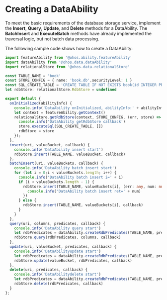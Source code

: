 # Creating a DataAbility


To meet the basic requirements of the database storage service, implement the **Insert**, **Query**, **Update**, and **Delete** methods for a DataAbility. The **BatchInsert** and **ExecuteBatch** methods have already implemented the traversal logic, but not batch data processing.


The following sample code shows how to create a DataAbility:

```ts
import featureAbility from '@ohos.ability.featureAbility'
import dataAbility from '@ohos.data.dataAbility'
import relationalStore from '@ohos.data.relationalStore'

const TABLE_NAME = 'book'
const STORE_CONFIG = { name: 'book.db',securityLevel: 1 }
const SQL_CREATE_TABLE = 'CREATE TABLE IF NOT EXISTS book(id INTEGER PRIMARY KEY AUTOINCREMENT, name TEXT NOT NULL, introduction TEXT NOT NULL)'
let rdbStore: relationalStore.RdbStore = undefined

export default {
  onInitialized(abilityInfo) {
    console.info('DataAbility onInitialized, abilityInfo:' + abilityInfo.bundleName)
    let context = featureAbility.getContext()
    relationalStore.getRdbStore(context, STORE_CONFIG, (err, store) => {
      console.info('DataAbility getRdbStore callback')
      store.executeSql(SQL_CREATE_TABLE, [])
      rdbStore = store
    });
  },
  insert(uri, valueBucket, callback) {
    console.info('DataAbility insert start')
    rdbStore.insert(TABLE_NAME, valueBucket, callback)
  },
  batchInsert(uri, valueBuckets, callback) {
    console.info('DataAbility batch insert start')
    for (let i = 0;i < valueBuckets.length; i++) {
      console.info('DataAbility batch insert i=' + i)
      if (i < valueBuckets.length - 1) {
        rdbStore.insert(TABLE_NAME, valueBuckets[i], (err: any, num: number) => {
          console.info('DataAbility batch insert ret=' + num)
        })
      } else {
        rdbStore.insert(TABLE_NAME, valueBuckets[i], callback)
      }
    }
  },
  query(uri, columns, predicates, callback) {
    console.info('DataAbility query start')
    let rdbPredicates = dataAbility.createRdbPredicates(TABLE_NAME, predicates)
    rdbStore.query(rdbPredicates, columns, callback)
  },
  update(uri, valueBucket, predicates, callback) {
    console.info('DataAbilityupdate start')
    let rdbPredicates = dataAbility.createRdbPredicates(TABLE_NAME, predicates)
    rdbStore.update(valueBucket, rdbPredicates, callback)
  },
  delete(uri, predicates, callback) {
    console.info('DataAbilitydelete start')
    let rdbPredicates = dataAbility.createRdbPredicates(TABLE_NAME, predicates)
    rdbStore.delete(rdbPredicates, callback)
  }
};
```
